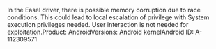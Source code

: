 In the Easel driver, there is possible memory corruption due to race conditions. This could lead to local escalation of privilege with System execution privileges needed. User interaction is not needed for exploitation.Product: AndroidVersions: Android kernelAndroid ID: A-112309571